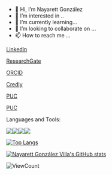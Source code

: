 - 👋 Hi, I’m Nayarett González
- 👀 I’m interested in ..
- 🌱 I’m currently learning... 
- 💞️ I’m looking to collaborate on ...
- 📫 How to reach me ...

[Linkedin](https://cl.linkedin.com/in/nayarettgonzalez)

[ResearchGate](https://www.researchgate.net/profile/Nayarett-Gonzalez-Villa)

[ORCID](https://orcid.org/0000-0003-1853-824X)

[Credly](https://www.credly.com/users/nayarett-gonzalez/badges)

[PUC](https://www.freecodecamp.org/Nayarett)

[PUC](http://www.mat.uc.cl/personas/alumnos)

Languages and Tools:

<img src="https://img.icons8.com/color/48/000000/javascript--v2.png"><img src="https://img.icons8.com/color/48/000000/bootstrap.png"><img src="https://img.icons8.com/color/48/000000/python--v1.png"><img src="https://img.icons8.com/color/48/000000/opencv.png">

[![Top Langs](https://github-readme-stats.vercel.app/api/top-langs/?username=NayarettGonzalez&layout=compact&theme=gruvbox)](https://github.com/anuraghazra/github-readme-stats)


[![Nayarett González Villa's GitHub stats](https://github-readme-stats.vercel.app/api?username=NayarettGonzalez&theme=gruvbox)](https://github.com/NayarettGonzalez/github-readme-stats)

![ViewCount](https://komarev.com/ghpvc/?username=NayarettGonzalez&color=yellow)

<!---
NayarettGonzalez/NayarettGonzalez is a ✨ special ✨ repository because its `README.md` (this file) appears on your GitHub profile.
You can click the Preview link to take a look at your changes.
--->
